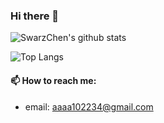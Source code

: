 ### Hi there 👋

![SwarzChen's github stats](https://github-readme-stats.vercel.app/api?username=SwarzChen&count_private=true&theme=tokyonight)

![Top Langs](https://github-readme-stats.vercel.app/api/top-langs/?username=SwarzChen&layout=compact&exclude_repo=1st-PyCrawlerMarathon&langs_count=3&count_private=true)

#### 📫 How to reach me:

- email: aaaa102234@gmail.com

